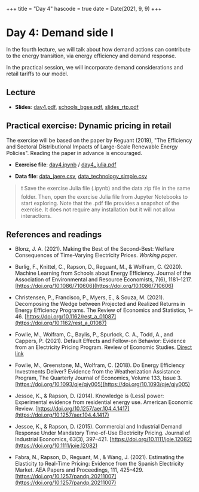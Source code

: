 +++
title = "Day 4"
hascode = true
date = Date(2021, 9, 9)
+++

# Day 4: Demand side I

In the fourth lecture, we will talk about how demand actions can contribute to the energy transition, via energy efficiency and demand response.

In the practical session, we will incorporate demand considerations and retail tariffs to our model.

## Lecture

* **Slides**: [day4.pdf](/materials/day4/day4.pdf), [schools_bgse.pdf](/materials/day4/schools_bgse.pdf), [slides_rtp.pdf](/materials/day4/slides_rtp.pdf)

## Practical exercise: Dynamic pricing in retail

The exercise will be based on the paper by Reguant (2019), "The Efficiency and Sectoral Distributional Impacts of Large-Scale Renewable Energy Policies". Reading the paper in advance is encouraged.

* **Exercise file**: [day4.ipynb](/materials/day4/day4.ipynb) / [day4_julia.pdf](/materials/day4/day4_julia.pdf)

* **Data file**: [data_jaere.csv](/materials/day2/data_jaere_500.csv), [data\_technology\_simple.csv](/materials/day2/data_technology_simple.csv)

<!-- ## Homework -->
> :exclamation: Save the exercise Julia file (.ipynb) and the data zip file in the same folder. Then, open the exercise Julia file from Jupyter Notebooks to start exploring. Note that the .pdf file provides a snapshot of the exercise. It does not require any installation but it will not allow interactions.

## References and readings

* Blonz, J. A. (2021). Making the Best of the Second-Best: Welfare Consequences of Time-Varying Electricity Prices. _Working paper_.

* Burlig, F., Knittel, C., Rapson, D., Reguant, M., & Wolfram, C. (2020). Machine Learning from Schools about Energy Efficiency. Journal of the Association of Environmental and Resource Economists, 7(6), 1181–1217. [https://doi.org/10.1086/710606](https://doi.org/10.1086/710606)

* Christensen, P., Francisco, P., Myers, E., & Souza, M. (2021). Decomposing the Wedge between Projected and Realized Returns in Energy Efficiency Programs. The Review of Economics and Statistics, 1–46. [https://doi.org/10.1162/rest_a_01087](https://doi.org/10.1162/rest_a_01087)

* Fowlie, M., Wolfram, C.,  Baylis, P., Spurlock, C. A., Todd, A., and Cappers, P. (2021). Default Effects and Follow-on Behavior: Evidence from an Electricity Pricing Program. Review of Economic Studies. [Direct link](https://static1.squarespace.com/static/595af9e472af65691b788c27/t/6275c2a43a19876ad9a57c77/1651884712566/SMUD.pdf) 

* Fowlie, M., Greenstone, M., Wolfram, C. (2018). Do Energy Efficiency Investments Deliver? Evidence from the Weatherization Assistance Program, The Quarterly Journal of Economics, Volume 133, Issue 3. [https://doi.org/10.1093/qje/qjy005](https://doi.org/10.1093/qje/qjy005)

* Jessoe, K., & Rapson, D. (2014). Knowledge is (Less) power: Experimental evidence from residential energy use. American Economic Review. [https://doi.org/10.1257/aer.104.4.1417](https://doi.org/10.1257/aer.104.4.1417)

* Jessoe, K., & Rapson, D. (2015). Commercial and Industrial Demand Response Under Mandatory Time-of-Use Electricity Pricing. Journal of Industrial Economics, 63(3), 397–421. [https://doi.org/10.1111/joie.12082](https://doi.org/10.1111/joie.12082)

* Fabra, N., Rapson, D., Reguant, M., & Wang, J. (2021). Estimating the Elasticity to Real-Time Pricing: Evidence from the Spanish Electricity Market. AEA Papers and Proceedings, 111, 425–429. [https://doi.org/10.1257/pandp.20211007](https://doi.org/10.1257/pandp.20211007)
